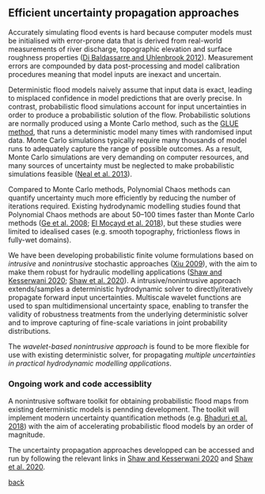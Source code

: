 ## Efficient uncertainty propagation approaches 

Accurately simulating flood events is hard because computer models must be initialised with error-prone data that is derived from real-world measurements of river discharge, topographic elevation and surface roughness properties ([Di Baldassarre and Uhlenbrook 2012](https://doi.org/10.1002/hyp.8226)).  Measurement errors are compounded by data post-processing and model calibration procedures meaning that model inputs are inexact and uncertain.

Deterministic flood models naively assume that input data is exact, leading to misplaced confidence in model predictions that are overly precise.  In contrast, probabilistic flood simulations account for input uncertainties in order to produce a probabilistic solution of the flow.  Probabilistic solutions are normally produced using a Monte Carlo method, such as the [GLUE method](https://doi.org/10.1002/hyp.3360060305), that runs a deterministic model many times with randomised input data.  Monte Carlo simulations typically require many thousands of model runs to adequately capture the range of possible outcomes.  As a result, Monte Carlo simulations are very demanding on computer resources, and many sources of uncertainty must be neglected to make probabilistic simulations feasible ([Neal et al. 2013](https://doi.org/10.1002/hyp.9572)).

Compared to Monte Carlo methods, Polynomial Chaos methods can quantify uncertainty much more efficiently by reducing the number of iterations required. Existing hydrodynamic modelling studies found that Polynomial Chaos methods are about 50&ndash;100 times faster than Monte Carlo methods ([Ge et al. 2008](https://doi.org/10.1061/(ASCE)0733-9429(2008)134:12(1732)); [El Mo&ccedil;ayd et al. 2018](https://doi.org/10.1007/s10666-017-9582-2)), but these studies were limited to idealised cases (e.g. smooth topography, frictionless flows in fully-wet domains).

We have been developing probabilistic finite volume formulations based on _intrusive_ and _nonintrusive_ stochastic approaches ([Xiu 2009](http://sci.utah.edu/publications/xiu09/Xiu_CiCP2009.pdf)), with the aim to make them robust for hydraulic modelling applications ([Shaw and Kesserwani 2020](https://ascelibrary.org/doi/10.1061/%28ASCE%29HY.1943-7900.0001705); [Shaw et al. 2020](https://www.sciencedirect.com/science/article/abs/pii/S0309170819306281)). A intrusive/nonintrusive approach extends/samples a deterministic hydrodynamic solver to directly/iteratively propagate forward input uncertainties. Multiscale wavelet functions are used to span multidimensional uncertainty space, enabling to transfer the validity of robustness treatments from the underlying deterministic solver and to improve capturing of fine-scale variations in joint probability distributions. 

The _wavelet-based nonintrusive approach_ is found to be more flexible for use with existing deterministic solver, for propagating _multiple uncertainties in practical hydrodynamic modelling applications_. 


### Ongoing work and code accessiblity 
A nonintrusive software toolkit for obtaining probabilistic flood maps from existing deterministic models is pennding development. The toolkit will implement modern uncertainty quantification methods (e.g. [Bhaduri et al. 2018](https://doi.org/10.1016/j.jcp.2018.06.003)) with the aim of accelerating probabilistic flood models by an order of magnitude.

The uncertainty propagation approaches developped can be accessed and run by following the relevant links in [Shaw and Kesserwani 2020](https://ascelibrary.org/doi/10.1061/%28ASCE%29HY.1943-7900.0001705) and [Shaw et al. 2020](https://www.sciencedirect.com/science/article/abs/pii/S0309170819306281). 

[back](./)
